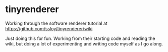 # tinyrenderer
Working through the software renderer tutorial at https://github.com/ssloy/tinyrenderer/wiki

Just doing this for fun. Working from their starting code and reading the wiki, but doing a lot of experimenting and writing code myself as I go along.
